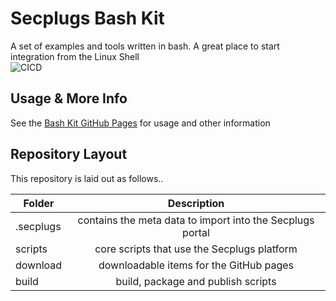 # Secplugs Bash Kit
A set of examples and tools written in bash. A great place to start integration from the Linux Shell  
![CICD](https://github.com/SecPlugs/bash-kit/actions/workflows/CICD/badge.svg)


## Usage & More Info
See the [Bash Kit GitHub Pages](https://secplugs.github.io/bash-kit/docs) for usage and other information

## Repository Layout
This repository is laid out as follows..

| Folder        | Description |
| ------------- |:-------------:| 
| .secplugs     | contains the meta data to import into the Secplugs portal |
| scripts       | core scripts that use the Secplugs platform      |
| download      | downloadable items for the GitHub pages     |
| build         | build, package and publish scripts  |

